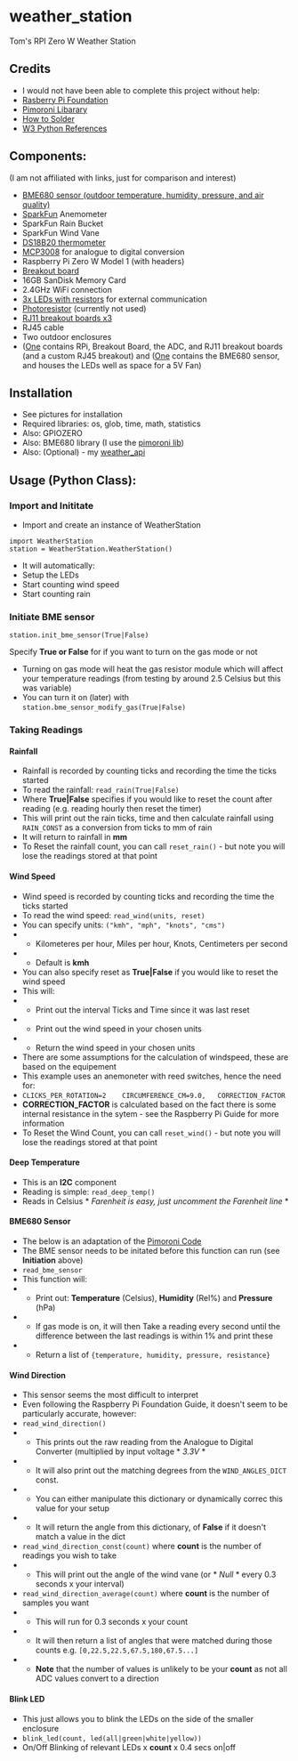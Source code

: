 # weather_station
Tom's RPI Zero W Weather Station

## Credits
- I would not have been able to complete this project without help:
- [Rasberry Pi Foundation](https://projects.raspberrypi.org/en/projects/build-your-own-weather-station/2)
- [Pimoroni Libarary](https://learn.pimoroni.com/article/getting-started-with-bme680-breakout)
- [How to Solder](https://www.youtube.com/watch?v=6rmErwU5E-k&ab_channel=wermy)
- [W3 Python References](https://www.w3schools.com/python/python_reference.asp)

## Components:
(I am not affiliated with links, just for comparison and interest)
- [BME680 sensor (outdoor temperature,  humidity,  pressure,  and air quality)](https://shop.pimoroni.com/products/bme680-breakout?variant=12491552129107&currency=GBP)
- [SparkFun](https://www.sparkfun.com/products/15901) Anemometer
- SparkFun Rain Bucket
- SparkFun Wind Vane
- [DS18B20 thermometer](https://thepihut.com/blogs/raspberry-pi-tutorials/18095732-sensors-temperature-with-the-1-wire-interface-and-the-ds18b20)
- [MCP3008](https://thepihut.com/products/adafruit-mcp3008-8-channel-10-bit-adc-with-spi-interface) for analogue to digital conversion
- Raspberry Pi Zero W Model 1 (with headers)
- [Breakout board](https://www.amazon.co.uk/gp/product/B072R5L3QP/ref=ppx_yo_dt_b_asin_title_o07_s00?ie=UTF8&psc=1)
- 16GB SanDisk Memory Card
- 2.4GHz WiFi connection
- [3x LEDs with resistors](https://osoyoo.com/2016/04/12/raspberry-pi-3-s/) for external communication
- [Photoresistor](https://osoyoo.com/2016/04/12/raspberry-pi-3-s/) (currently not used)
- [RJ11 breakout boards x3](https://thepihut.com/products/rj11-breakout-board)
- RJ45 cable
- Two outdoor enclosures
- ([One](https://www.ebay.co.uk/itm/393426797123?var=662256933227) contains RPi, Breakout Board, the ADC, and RJ11 breakout boards (and a custom RJ45 breakout) and ([One](https://www.toolstation.com/junction-box-ip55/p60297) contains the BME680 sensor, and houses the LEDs well as space for a 5V Fan)


## Installation
- See pictures for installation
- Required libraries:  os, glob, time, math, statistics
- Also: GPIOZERO
- Also: BME680 library (I use the [pimoroni lib](https://github.com/pimoroni/bme680-python))
- Also: (Optional) - my [weather_api](https://github.com/tomludlow2/weather_api)

## Usage (Python Class):
### Import and Inititate
- Import and create an instance of WeatherStation
```
import WeatherStation
station = WeatherStation.WeatherStation()
```
- It will automatically:
- Setup the LEDs
- Start counting wind speed
- Start counting rain

### Initiate BME sensor
```
station.init_bme_sensor(True|False)
```
Specify **True or False** for if you want to turn on the gas mode or not
- Turning on gas mode will heat the gas resistor module which will affect your temperature readings (from testing by around 2.5 Celsius but this was variable)
- You can turn it on (later) with ```station.bme_sensor_modify_gas(True|False)```

### Taking Readings
#### Rainfall
- Rainfall is recorded by counting ticks and recording the time the ticks started
- To read the rainfall:  ```read_rain(True|False)``` 
- Where **True|False** specifies if you would like to reset the count after reading (e.g. reading hourly then reset the timer)
- This will print out the rain ticks, time and then calculate rainfall using ```RAIN_CONST``` as a conversion from ticks to mm of rain
- It will return to rainfall in **mm**
- To Reset the rainfall count, you can call ```reset_rain()``` - but note you will lose the readings stored at that point

#### Wind Speed
- Wind speed is recorded by counting ticks and recording the time the ticks started
- To read the wind speed: ```read_wind(units, reset)```
- You can specify units: ```("kmh", "mph", "knots", "cms")```
- - Kilometeres per hour,    Miles per hour,   Knots,   Centimeters per second
- - Default is **kmh**
- You can also specify reset as **True|False** if you would like to reset the wind speed
- This will:
- - Print out the interval Ticks and Time since it was last reset
- - Print out the wind speed in your chosen units
- - Return the wind speed in your chosen units
- There are some assumptions for the calculation of windspeed, these are based on the equipement
- This example uses an anemoneter with reed switches, hence the need for:
- ```CLICKS_PER_ROTATION=2    CIRCUMFERENCE_CM=9.0,   CORRECTION_FACTOR```
- **CORRECTION_FACTOR** is calculated based on the fact there is some internal resistance in the sytem - see the Raspberry Pi Guide for more information
- To Reset the Wind Count, you can call ```reset_wind()``` - but note you will lose the readings stored at that point


#### Deep Temperature
- This is an **I2C** component
- Reading is simple:  ```read_deep_temp()```
- Reads in Celsius * *Farenheit is easy, just uncomment the Farenheit line* *

#### BME680 Sensor
- The below is an adaptation of the [Pimoroni Code](https://learn.pimoroni.com/article/getting-started-with-bme680-breakout)
- The BME sensor needs to be initated before this function can run (see **Initiation** above)
- ```read_bme_sensor```
- This function will:
- - Print out:  **Temperature** (Celsius), **Humidity** (Rel%) and **Pressure** (hPa)
- - If gas mode is on, it will then Take a reading every second until the difference between the last readings is within 1% and print these
- - Return a list of ```{temperature, humidity, pressure, resistance}```

#### Wind Direction
- This sensor seems the most difficult to interpret
- Even following the Raspberry Pi Foundation Guide, it doesn't seem to be particularly accurate, however:
- ```read_wind_direction()```
- - This prints out the raw reading from the Analogue to Digital Converter (multiplied by input voltage * *3.3V* *
- - It will also print out the matching degrees from the ```WIND_ANGLES_DICT``` const. 
- - You can either manipulate this dictionary or dynamically correc this value for your setup
- - It will return the angle from this dictionary, of **False** if it doesn't match a value in the dict
- ```read_wind_direction_const(count)``` where **count** is the number of readings you wish to take
- - This will print out the angle of the wind vane (or * *Null* * every 0.3 seconds x your interval)
- ```read_wind_direction_average(count)``` where **count** is the number of samples you want
- - This will run for 0.3 seconds x your count
- - It will then return a list of angles that were matched during those counts e.g. ```[0,22.5,22.5,67.5,180,67.5...]``` 
- - **Note** that the number of values is unlikely to be your **count** as not all ADC values convert to a direction


#### Blink LED
- This just allows you to blink the LEDs on the side of the smaller enclosure
- ```blink_led(count, led(all|green|white|yellow))```
- On/Off Blinking of relevant LEDs x **count** x 0.4 secs on|off
